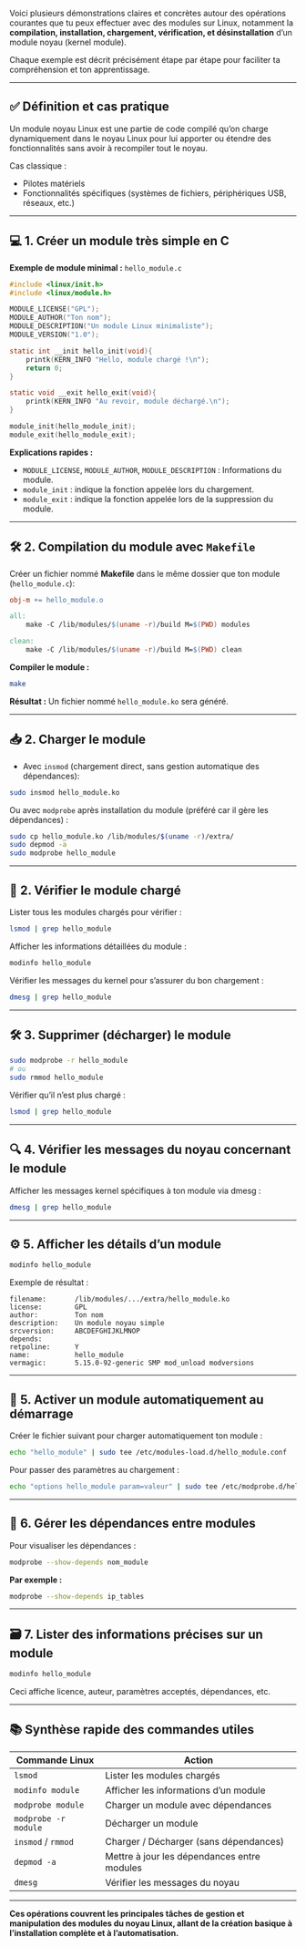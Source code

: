 Voici plusieurs démonstrations claires et concrètes autour des opérations courantes que tu peux effectuer avec des modules sur Linux, notamment la **compilation, installation, chargement, vérification, et désinstallation** d’un module noyau (kernel module).

Chaque exemple est décrit précisément étape par étape pour faciliter ta compréhension et ton apprentissage.

---

## ✅ **Définition et cas pratique**

Un module noyau Linux est une partie de code compilé qu’on charge dynamiquement dans le noyau Linux pour lui apporter ou étendre des fonctionnalités sans avoir à recompiler tout le noyau.

Cas classique :

- Pilotes matériels
- Fonctionnalités spécifiques (systèmes de fichiers, périphériques USB, réseaux, etc.)

---

## 💻 **1. Créer un module très simple en C**

**Exemple de module minimal :** `hello_module.c`

```c
#include <linux/init.h>
#include <linux/module.h>

MODULE_LICENSE("GPL");
MODULE_AUTHOR("Ton nom");
MODULE_DESCRIPTION("Un module Linux minimaliste");
MODULE_VERSION("1.0");

static int __init hello_init(void){
    printk(KERN_INFO "Hello, module chargé !\n");
    return 0;
}

static void __exit hello_exit(void){
    printk(KERN_INFO "Au revoir, module déchargé.\n");
}

module_init(hello_module_init);
module_exit(hello_module_exit);
```

**Explications rapides :**

- `MODULE_LICENSE`, `MODULE_AUTHOR`, `MODULE_DESCRIPTION` : Informations du module.
- `module_init` : indique la fonction appelée lors du chargement.
- `module_exit` : indique la fonction appelée lors de la suppression du module.

---

## 🛠️ **2. Compilation du module avec `Makefile`**

Créer un fichier nommé **Makefile** dans le même dossier que ton module (`hello_module.c`):

```Makefile
obj-m += hello_module.o

all:
	make -C /lib/modules/$(uname -r)/build M=$(PWD) modules

clean:
	make -C /lib/modules/$(uname -r)/build M=$(PWD) clean
```

**Compiler le module :**

```bash
make
```

**Résultat :** Un fichier nommé `hello_module.ko` sera généré.

---

## 📥 **2. Charger le module**

- Avec `insmod` (chargement direct, sans gestion automatique des dépendances):

```bash
sudo insmod hello_module.ko
```

Ou avec `modprobe` après installation du module (préféré car il gère les dépendances) :

```bash
sudo cp hello_module.ko /lib/modules/$(uname -r)/extra/
sudo depmod -a
sudo modprobe hello_module
```

---

## 📑 **2. Vérifier le module chargé**

Lister tous les modules chargés pour vérifier :

```bash
lsmod | grep hello_module
```

Afficher les informations détaillées du module :

```bash
modinfo hello_module
```

Vérifier les messages du kernel pour s’assurer du bon chargement :

```bash
dmesg | grep hello_module
```

---

## 🛠️ **3. Supprimer (décharger) le module**

```bash
sudo modprobe -r hello_module
# ou
sudo rmmod hello_module
```

Vérifier qu’il n’est plus chargé :

```bash
lsmod | grep hello_module
```

---

## 🔍 **4. Vérifier les messages du noyau concernant le module**

Afficher les messages kernel spécifiques à ton module via dmesg :

```bash
dmesg | grep hello_module
```

---

## ⚙️ **5. Afficher les détails d’un module**

```bash
modinfo hello_module
```

Exemple de résultat :

```
filename:       /lib/modules/.../extra/hello_module.ko
license:        GPL
author:         Ton nom
description:    Un module noyau simple
srcversion:     ABCDEFGHIJKLMNOP
depends:        
retpoline:      Y
name:           hello_module
vermagic:       5.15.0-92-generic SMP mod_unload modversions 
```

---

## 🚀 **5. Activer un module automatiquement au démarrage**

Créer le fichier suivant pour charger automatiquement ton module :

```bash
echo "hello_module" | sudo tee /etc/modules-load.d/hello_module.conf
```

Pour passer des paramètres au chargement :

```bash
echo "options hello_module param=valeur" | sudo tee /etc/modprobe.d/hello_module.conf
```

---

## 📌 **6. Gérer les dépendances entre modules**

Pour visualiser les dépendances :

```bash
modprobe --show-depends nom_module
```

**Par exemple :**

```bash
modprobe --show-depends ip_tables
```

---

## 🗃️ **7. Lister des informations précises sur un module**

```bash
modinfo hello_module
```

Ceci affiche licence, auteur, paramètres acceptés, dépendances, etc.

---

## 📚 **Synthèse rapide des commandes utiles**

| Commande Linux               | Action                                   |
|------------------------------|------------------------------------------|
| `lsmod`                      | Lister les modules chargés               |
| `modinfo module`             | Afficher les informations d’un module    |
| `modprobe module`            | Charger un module avec dépendances       |
| `modprobe -r module`         | Décharger un module                      |
| `insmod` / `rmmod`           | Charger / Décharger (sans dépendances)   |
| `depmod -a`                  | Mettre à jour les dépendances entre modules |
| `dmesg`                      | Vérifier les messages du noyau            |

---

**Ces opérations couvrent les principales tâches de gestion et manipulation des modules du noyau Linux, allant de la création basique à l’installation complète et à l’automatisation.**